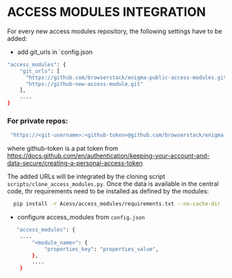 # ACCESS MODULES INTEGRATION

For every new access modules repository, the following settings have to be added:
- add git_urls in `config.json
```bash
"access_modules": {
    "git_urls": [
      "https://github.com/browserstack/enigma-public-access-modules.git",
      "https://github-new-access-module.git"
    ],
    ....
}
```
### For private repos:
```bash
 "https://<git-username>:<github-token>@github.com/browserstack/enigma-public-access-modules.git"
```
where github-token is a pat token from https://docs.github.com/en/authentication/keeping-your-account-and-data-secure/creating-a-personal-access-token


The added URLs will be integrated by the cloning script `scripts/clone_access_modules.py`. Once the data is available in the central code, thr requirements need to be installed as defined by the modules:
```bash
  pip install -r Acess/access_modules/requirements.txt --no-cache-dir --ignore-installed
```

- configure access_modules from `config.json`
```bash
   "access_modules": {
    ....
        "<module_name>": {
            "properties_key": "properties_value",
        },
        ....
    }
```
